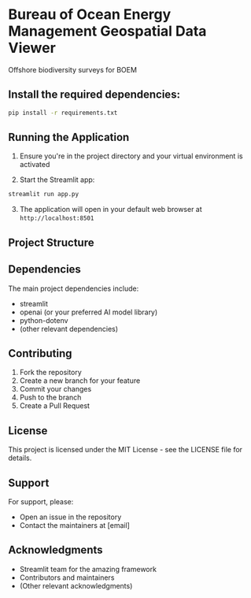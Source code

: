 
# Bureau of Ocean Energy Management Geospatial Data Viewer

Offshore biodiversity surveys for BOEM

## Install the required dependencies:

```bash
pip install -r requirements.txt
```

## Running the Application

1. Ensure you're in the project directory and your virtual environment is activated

2. Start the Streamlit app:
```bash
streamlit run app.py
```

3. The application will open in your default web browser at `http://localhost:8501`

## Project Structure

## Dependencies

The main project dependencies include:
- streamlit
- openai (or your preferred AI model library)
- python-dotenv
- (other relevant dependencies)

## Contributing

1. Fork the repository
2. Create a new branch for your feature
3. Commit your changes
4. Push to the branch
5. Create a Pull Request

## License

This project is licensed under the MIT License - see the LICENSE file for details.

## Support

For support, please:
- Open an issue in the repository
- Contact the maintainers at [email]

## Acknowledgments

- Streamlit team for the amazing framework
- Contributors and maintainers
- (Other relevant acknowledgments)

